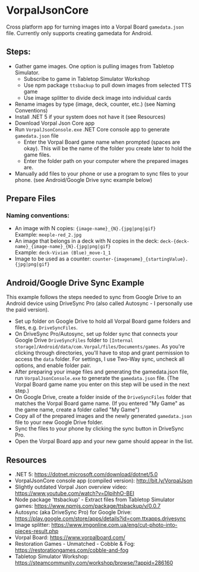 # VorpalJsonCore
Cross platform app for turning images into a Vorpal Board `gamedata.json` file.
Currently only supports creating gamedata for Android.

## Steps:
- Gather game images. One option is pulling images from Tabletop Simulator.
  - Subscribe to game in Tabletop Simulator Workshop
  - Use npm package `ttsbackup` to pull down images from selected TTS game
  - Use image splitter to divide deck image into individual cards
- Rename images by type (image, deck, counter, etc.) (see Naming Conventions)
- Install .NET 5 if your system does not have it (see Resources)
- Download Vorpal Json Core app
- Run `VorpalJsonConsole.exe` .NET Core console app to generate `gamedata.json` file
  - Enter the Vorpal Board game name when prompted (spaces are okay). This will be the name of the folder
  you create later to hold the game files.
  - Enter the folder path on your computer where the prepared images are.
- Manually add files to your phone or use a program to sync files to your phone.
  (see Android/Google Drive sync example below)

## Prepare Files

### Naming conventions:

 - An image with N copies: `{image-name}_{N}.{jpg|png|gif}`  
Example: `meeple-red_2.jpg`
 - An image that belongs in a deck with N copies in the deck: `deck-{deck-name}_{image-name}_{N}.{jpg|png|gif}`  
Example: `deck-Vivian (Blue)_move-1_1`
 - Image to be used as a counter: `counter-{imagename}_{startingValue}.{jpg|png|gif}`

## Android/Google Drive Sync Example
This example follows the steps needed to sync from Google Drive to an Android device using DriveSync Pro 
(also called Autosync - I personally use the paid version).

- Set up folder on Google Drive to hold all Vorpal Board game folders and files, e.g. `DriveSyncFiles`.
- On DriveSync Pro/Autosync, set up folder sync that connects your Google Drive `DriveSyncFiles`
  folder to `[Internal storage]/Android/data/com.Vorpal/files/Documents/games`. As you're clicking through 
  directories, you'll have to stop and grant permission to access the `data` folder. For settings, 
  I use Two-Way sync, uncheck all options, and enable folder pair.
- After preparing your image files and generating the gamedata.json file, run `VorpalJsonConsole.exe`
  to generate the `gamedata.json` file. (The Vorpal Board game name you enter on this step will be used in the next step.)
- On Google Drive, create a folder inside of the `DriveSyncFiles` folder that matches the Vorpal Board game name.
  (If you entered "My Game" as the game name, create a folder called "My Game")
- Copy all of the prepared images and the newly generated `gamedata.json` file to your new Google Drive folder.
- Sync the files to your phone by clicking the sync button in DriveSync Pro.
- Open the Vorpal Board app and your new game should appear in the list.

## Resources

- .NET 5: https://dotnet.microsoft.com/download/dotnet/5.0
- VorpalJsonCore console app (compiled version): http://bit.ly/VorpalJson
- Slightly outdated Vorpal Json overview video: https://www.youtube.com/watch?v=DlpihhO-BEI
- Node package 'ttsbackup' - Extract files from Tabletop Simulator games: https://www.npmjs.com/package/ttsbackup/v/0.0.7 
- Autosync (aka DriveSync Pro) for Google Drive: https://play.google.com/store/apps/details?id=com.ttxapps.drivesync 
- Image splitter: https://www.imgonline.com.ua/eng/cut-photo-into-pieces-result.php  
- Vorpal Board: https://www.vorpalboard.com/  
- Restoration Games - Unmatched - Cobble & Fog: https://restorationgames.com/cobble-and-fog
- Tabletop Simulator Workshop: https://steamcommunity.com/workshop/browse/?appid=286160

